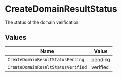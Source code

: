 # CreateDomainResultStatus

The status of the domain verification.


## Values

| Name                               | Value                              |
| ---------------------------------- | ---------------------------------- |
| `CreateDomainResultStatusPending`  | pending                            |
| `CreateDomainResultStatusVerified` | verified                           |